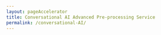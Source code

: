 ```yaml
---
layout: pageAccelerator
title: Conversational AI Advanced Pre-processing Service
permalink: /conversational-AI/
---
```


<script>
    //Variables for this specific single accelerator page, to centralize re-used variables
    const textPageTitle = "Conversational AI Advanced Pre-processing Service";
    const htmlPageDescription = `Collection of modules to help with validation, identification and authentication processes`;
    const srcHeaderImage = "/images/conversational-AI/M365CO19_SMB_iPhone_245.jpg";
    const linkAccessAcceleratorRepo = "https://github.com/microsoft/cai-advanced-processing-service";
    const listPrereqs = ["Access to an Azure subscription",
        "Access to an Azure DevOps subscription",
        "Service Principal Account"];
    const listIndustries = ["Horizontal solution that addresses cross-industry needs"];
    const listUseCases = ["Validation - entity extraction and data preparation for backend processing",
        "Identification - identify a user or asset",
        "Authentication - authenticate a user or asset"];
    const htmlAcceleratorDescription = 
        `<p style="margin-top: 30px;">
            The Conversational AI - Advanced Processing Service consists of a series of APIs the simplify common validation, identification and authentication tasks when implementing conversational AI solutions. 
            <h1>Why this is Important</h1>
            Among the key activities in conversational AI interactions are validation, identification and authentication of the user.  By creating an accelerator, we not only drive speed in delivery, but we also ensure consistent processing approach to these important activities.
            <br/><br/>
            <h1>Details of the Accelerator</h1>        
            This solution accelerator is designed for use with intelligent applications with text-and speech input, such as chat bots or voice bots.
            <ul>
                <li>The accelerator provides a modular and extensible pre/post processing service, </li>
                <li>Enables greater flexibility for user input options in conversational scenarios </li>
                <li>Enables extended, context-based understanding of user input </li>
                <li>Uses a channel-based approach where appropriate </li>
                <li>Provides process / UX flow best practices for common scenarios </li>
            </ul>
            <h1><u>Validation, Identification and Authentication – Definitions and Examples:</u></h1>
            <table>
                <tr>
                    <th></th>
                    <th>Validation</th>
                    <th>Identification</th>
                    <th>Authentication</th>
                </tr>
                <tr>
                    <td>Definition</td>
                    <td>Entity extraction + data preparation for backend processing</td>
                    <td>Identify a user or asset</td>
                    <td>Authenticate a user or asset</td>
                </tr>
                <tr>
                    <td>Example</td>
                    <td>
                        - License plate format is valid 
                        <br/>
                        - Customer number format is valid
                    </td>
                    <td>
                        - License plate is known in backend system
                        <br/>
                        - Customer number exists in customer database
                    </td>
                    <td>- Combination of validated entities from user input which are verified with authentication database</td>
                </tr>
                <tr>
                    <td>Technological approaches</td>
                    <td>- Via pre/post processing functions based on entities (speech + text input)</td>
                    <td>- Via pre/post processing functions based on entities (speech + text input)</td>
                    <td>
                        - Via Authentication processing functions based on entities (speech input)
                        <br/>
                        - Via Oauth/Identity Provider validated login (e.g. AAD, etc.)
                    </td>
                </tr>
            </table>
        </p>`;
    
    const listAcceleratorGuidanceVideoURLs = ["n/a"];

    const listLinksRelatedAccelerators = ["n/a"];
    
    const linkContributingGuide = "n/a";

    const listTechnologies = ["Azure Machine Learning",
        "Azure DevOps",
        "Azure Key Vault",
        "Azure Compute Instance",
        "Azure Compute Cluster",
        "Azure Container Instance",
        "Azure Kubernetes Services"];

    const htmlArchitectureSection = `<img src="/images/conversational-AI/High-level-Architecture.png" alt="High-level Architecture">`;
    const htmlBranchingStrategySection = `n/a`;
    const htmlAcceleratorComponents = `<img src="/images/conversational-AI/Technical-components-of-the-accelerator.png" alt="High-level Architecture">`;
    const htmlKeyAcceleratorFiles = `n/a`;
    const htmlLiveDemoSection = `n/a`;
    const htmlRepoStructureSection = `n/a`;
    
    //boolean variables to show / hide sections of the page
    const toHide_AcceleratorGuidanceSection = true;
    const toHide_RelatedAccelerators = true;
    const toHide_ContributingGuide = true;
    const toHide_ArchitectureSection = false;
    const toHide_BranchingStrategySection = true;
    const toHide_AcceleratorComponents = false;
    const toHide_KeyAcceleratorFiles = true;
    const toHide_LiveDemoSection = true;
    const toHide_RepoStructureSection = true;
</script>

<script src="/scripts/script-setsingleacceleratorpagecontents.js" type="text/javascript"></script>